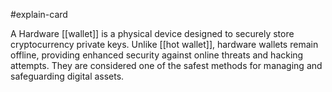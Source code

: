 #explain-card 

A Hardware [[wallet]] is a physical device designed to securely store cryptocurrency private keys. Unlike [[hot wallet]], hardware wallets remain offline, providing enhanced security against online threats and hacking attempts. They are considered one of the safest methods for managing and safeguarding digital assets.
